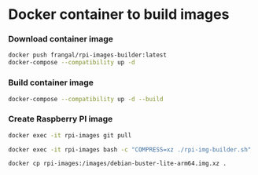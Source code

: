 # Docker container to build images


### Download container image

```bash
docker push frangal/rpi-images-builder:latest
docker-compose --compatibility up -d

```

### Build container image

```bash
docker-compose --compatibility up -d --build
```

### Create Raspberry PI image

```bash
docker exec -it rpi-images git pull

docker exec -it rpi-images bash -c "COMPRESS=xz ./rpi-img-builder.sh"

docker cp rpi-images:/images/debian-buster-lite-arm64.img.xz .
